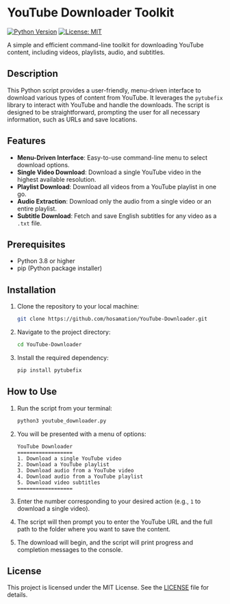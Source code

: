# YouTube Downloader Toolkit

[![Python Version](https://img.shields.io/badge/python-3.8+-blue.svg)](https://www.python.org/downloads/)
[![License: MIT](https://img.shields.io/badge/License-MIT-yellow.svg)](https://opensource.org/licenses/MIT)

A simple and efficient command-line toolkit for downloading YouTube content, including videos, playlists, audio, and subtitles.

## Description

This Python script provides a user-friendly, menu-driven interface to download various types of content from YouTube. It leverages the `pytubefix` library to interact with YouTube and handle the downloads. The script is designed to be straightforward, prompting the user for all necessary information, such as URLs and save locations.

## Features

- **Menu-Driven Interface**: Easy-to-use command-line menu to select download options.
- **Single Video Download**: Download a single YouTube video in the highest available resolution.
- **Playlist Download**: Download all videos from a YouTube playlist in one go.
- **Audio Extraction**: Download only the audio from a single video or an entire playlist.
- **Subtitle Download**: Fetch and save English subtitles for any video as a `.txt` file.

## Prerequisites

- Python 3.8 or higher
- pip (Python package installer)

## Installation

1.  Clone the repository to your local machine:

    ```bash
    git clone https://github.com/hosamation/YouTube-Downloader.git
    ```

2.  Navigate to the project directory:

    ```bash
    cd YouTube-Downloader
    ```

3.  Install the required dependency:
    ```bash
    pip install pytubefix
    ```

## How to Use

1.  Run the script from your terminal:

    ```bash
    python3 youtube_downloader.py
    ```

2.  You will be presented with a menu of options:

    ```
    YouTube Downloader
    ==================
    1. Download a single YouTube video
    2. Download a YouTube playlist
    3. Download audio from a YouTube video
    4. Download audio from a YouTube playlist
    5. Download video subtitles
    ==================
    ```

3.  Enter the number corresponding to your desired action (e.g., `1` to download a single video).

4.  The script will then prompt you to enter the YouTube URL and the full path to the folder where you want to save the content.

5.  The download will begin, and the script will print progress and completion messages to the console.

## License

This project is licensed under the MIT License. See the [LICENSE](https://opensource.org/licenses/MIT) file for details.
